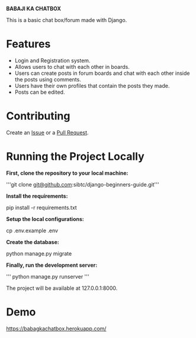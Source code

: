 **BABAJI KA CHATBOX**

This is a basic chat box/forum made with Django.

# Features

- Login and Registration system.
- Allows users to chat with each other in boards.
- Users can create posts in forum boards and chat with each other inside the posts using comments.
- Users have their own profiles that contain the posts they made.
- Posts can be edited.

# Contributing

Create an [Issue](https://github.com/knakul853/babagkachatbox/issues) or a [Pull Request](https://github.com/knakul853/babagkachatbox/pulls).

# Running the Project Locally

**First, clone the repository to your local machine:**

'''git clone git@github.com:sibtc/django-beginners-guide.git'''

**Install the requirements:**

pip install -r requirements.txt

**Setup the local configurations:**

cp .env.example .env

**Create the database:**

python manage.py migrate

**Finally, run the development server:**

''' python manage.py runserver '''

The project will be available at 127.0.0.1:8000.





# Demo

https://babagkachatbox.herokuapp.com/
